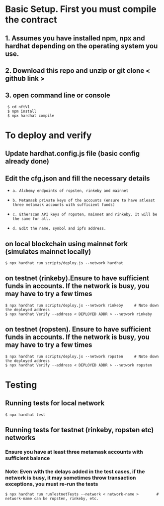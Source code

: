 # Basic Setup. First you must compile the contract

## 1. Assumes you have installed npm, npx and hardhat depending on the operating system you use.

## 2. Download this repo and unzip or git clone < github link >

## 3. open command line or console

```
 $ cd nftV1
 $ npm install
 $ npx hardhat compile
```

# To deploy and verify

## Update hardhat.config.js file (basic config already done)

## Edit the cfg.json and fill the necessary details

-     a. Alchemy endpoints of ropsten, rinkeby and mainnet
-     b. Metamask private keys of the accounts (ensure to have atleast three metamask accounts with sufficient funds)
-     c. Etherscan API keys of ropsten, mainnet and rinkeby. It will be the same for all.
-     d. Edit the name, symbol and ipfs address.

## on local blockchain using mainnet fork (simulates mainnet locally)

```
$ npx hardhat run scripts/deploy.js --network hardhat

```

## on testnet (rinkeby).Ensure to have sufficient funds in accounts. If the network is busy, you may have to try a few times

```
$ npx hardhat run scripts/deploy.js --network rinkeby     # Note down the deployed address
$ npx hardhat Verify --address < DEPLOYED ADDR > --network rinkeby

```

## on testnet (ropsten). Ensure to have sufficient funds in accounts. If the network is busy, you may have to try a few times

```
$ npx hardhat run scripts/deploy.js --network ropsten     # Note down the deployed address
$ npx hardhat Verify --address < DEPLOYED ADDR > --network ropsten

```

# Testing

## Running tests for local network

```
$ npx hardhat test

```

## Running tests for testnet (rinkeby, ropsten etc) networks

### Ensure you have at least three metamask accounts with sufficient balance

### Note: Even with the delays added in the test cases, if the network is busy, it may sometimes throw transaction exceptions, you must re-run the tests

```
$ npx hardhat run runTestnetTests --network < network-name >        # network-name can be ropsten, rinkeby, etc.

```
